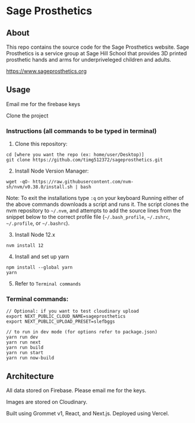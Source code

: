 # Sage Prosthetics

## About

This repo contains the source code for the Sage Prosthetics website. Sage Prosthetics is a service group at Sage Hill School that provides 3D printed prosthetic hands and arms for underpriveleged children and adults.

https://www.sageprosthetics.org

## Usage

Email me for the firebase keys

Clone the project

### Instructions (all commands to be typed in terminal)
1. Clone this repository:
```
cd [where you want the repo (ex: home/user/Desktop)]
git clone https://github.com/timg512372/sageprosthetics.git
```
2. Install Node Version Manager:
```
wget -qO- https://raw.githubusercontent.com/nvm-sh/nvm/v0.38.0/install.sh | bash
```
Note: To exit the installations type `:q` on your keyboard 
Running either of the above commands downloads a script and runs it. The script clones the nvm repository to `~/.nvm`, and attempts to add the source lines from the snippet below to the correct profile file (`~/.bash_profile`, `~/.zshrc`, `~/.profile`, or `~/.bashrc`).

3. Install Node 12.x
```
nvm install 12
```
4. Install and set up yarn
```
npm install --global yarn
yarn
```
5. Refer to `Terminal commands`

### Terminal commands:
```
// Optional: if you want to test cloudinary upload
export NEXT_PUBLIC_CLOUD_NAME=sageprosthetics
export NEXT_PUBLIC_UPLOAD_PRESET=slefbggs

// to run in dev mode (for options refer to package.json)
yarn run dev
yarn run next
yarn run build
yarn run start
yarn run now-build
```

## Architecture

All data stored on Firebase. Please email me for the keys.

Images are stored on Cloudinary.

Built using Grommet v1, React, and Next.js. Deployed using Vercel.
